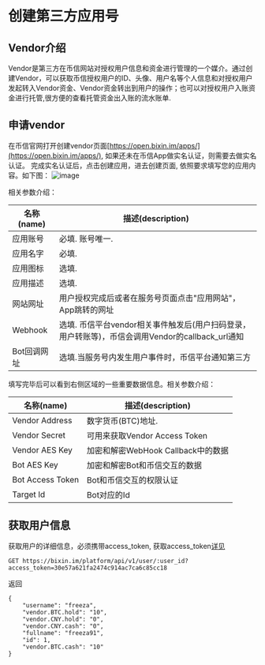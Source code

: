 # 创建第三方应用号

## Vendor介绍

Vendor是第三方在币信网站对授权用户信息和资金进行管理的一个媒介。通过创建Vendor，可以获取币信授权用户的ID、头像、用户名等个人信息和对授权用户发起转入Vendor资金、Vendor资金转出到用户的操作；也可以对授权用户入账资金进行托管,很方便的查看托管资金出入账的流水账单.

## 申请vendor
在币信官网打开创建vendor页面[https://open.bixin.im/apps/](https://open.bixin.im/apps/), 如果还未在币信App做实名认证，则需要去做实名认证。
完成实名认证后，点击创建应用，进去创建页面, 依照要求填写您的应用内容。如下图：
![image](https://raw.githubusercontent.com/haobtc/openplatform/master/images/create_vendor.png)

相关参数介绍：

| 名称(name) | 描述(description) |
| --------- | ----------------- |
| 应用账号   | 必填. 账号唯一.|
| 应用名字   | 必填.|
| 应用图标   | 选填. |
| 应用描述   | 选填. |
| 网站网址   | 用户授权完成后或者在服务号页面点击"应用网站"，App跳转的网址|
| Webhook    | 选填. 币信平台vendor相关事件触发后(用户扫码登录，用户转账等)，币信会调用Vendor的callback_url通知|
| Bot回调网址|选填.当服务号内发生用户事件时，币信平台通知第三方|

填写完毕后可以看到右侧区域的一些重要数据信息。相关参数介绍：

| 名称(name) | 描述(description) |
| --------- | ----------------- |
| Vendor Address   | 数字货币(BTC)地址.|
| Vendor Secret   | 可用来获取Vendor Access Token|
| Vendor AES Key   | 加密和解密WebHook Callback中的数据|
| Bot AES Key   | 加密和解密Bot和币信交互的数据 |
| Bot Access Token | Bot和币信交互的权限认证|
| Target Id | Bot对应的Id|


## 获取用户信息

获取用户的详细信息，必须携带access_token, 获取access_token[详见](./获取Access_Token.md)

```
GET https://bixin.im/platform/api/v1/user/:user_id?access_token=30e57a621fa2474c914ac7ca6c85cc18

```

返回

```
{
    "username": "freeza",
    "vendor.BTC.hold": "10",
    "vendor.CNY.hold": "0",
    "vendor.CNY.cash": "0",
    "fullname": "freeza91",
    "id": 1,
    "vendor.BTC.cash": "10"
}
```
